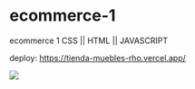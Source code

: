# ecommerce-1
 ecommerce 1 CSS || HTML || JAVASCRIPT

deploy: https://tienda-muebles-rho.vercel.app/

<img src="background.gif">